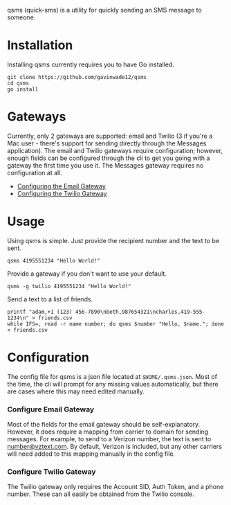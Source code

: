 qsms (quick-sms) is a utility for quickly sending an SMS message to someone.

# Installation

Installing qsms currently requires you to have Go installed.

    git clone https://github.com/gavinwade12/qsms
    cd qsms
    go install

# Gateways

Currently, only 2 gateways are supported: email and Twilio (3 if you're a Mac user - there's support for sending directly through the Messages application). The email and Twilio gateways require configuration; however, enough fields can be configured through the cli to get you going with a gateway the first time you use it. The Messages gateway requires no configuration at all.

- [Configuring the Email Gateway](#configure-email-gateway)
- [Configuring the Twilio Gateway](#configure-twilio-gateway)

# Usage

Using qsms is simple. Just provide the recipient number and the text to be sent.

    qsms 4195551234 "Hello World!"

Provide a gateway if you don't want to use your default.

    qsms -g twilio 4195551234 "Hello World!"

Send a text to a list of friends.

    printf "adam,+1 (123) 456-7890\nbeth,987654321\ncharles,419-555-1234\n" > friends.csv
    while IFS=, read -r name number; do qsms $number "Hello, $name."; done < friends.csv

# Configuration

The config file for qsms is a json file located at `$HOME/.qsms.json`. Most of the time, the cli will prompt for any missing values automatically, but there are cases where this may need edited manually.

### Configure Email Gateway

Most of the fields for the email gateway should be self-explanatory. However, it does require a mapping from carrier to domain for sending messages. For example, to send to a Verizon number, the text is sent to number@vztext.com. By default, Verizon is included, but any other carriers will need added to this mapping manually in the config file.

### Configure Twilio Gateway

The Twilio gateway only requires the Account SID, Auth Token, and a phone number. These can all easily be obtained from the Twilio console.